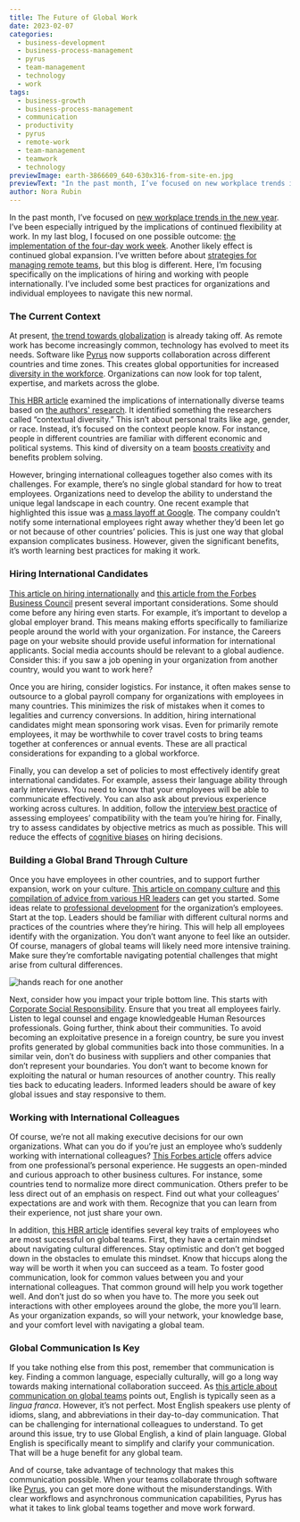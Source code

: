 ```yaml
---
title: The Future of Global Work
date: 2023-02-07
categories:
  - business-development
  - business-process-management
  - pyrus
  - team-management
  - technology
  - work
tags:
  - business-growth
  - business-process-management
  - communication
  - productivity
  - pyrus
  - remote-work
  - team-management
  - teamwork
  - technology
previewImage: earth-3866609_640-630x316-from-site-en.jpg
previewText: "In the past month, I’ve focused on new workplace trends in the new year. I’ve been especially intrigued by the implications of continued flexibility at work. In my last blog, I focused on one possible outcome: the implementation of the four-day work week. Another likely effect is continued global expansion. I’ve written before about strategies for managing remote teams, but this blog is different. Here, I’m focusing specifically on the implications of hiring and working with people internationally. I’ve included some best practices for organizations and individual employees to navigate this new normal."
author: Nora Rubin
---
```

In the past month, I’ve focused on [new workplace trends in the new year](https://pyrus.com/en/blog/changing-trends-in-2023). I’ve been especially intrigued by the implications of continued flexibility at work. In my last blog, I focused on one possible outcome: [the implementation of the four-day work week](https://pyrus.com/en/blog/argument-four-day-work-week). Another likely effect is continued global expansion. I’ve written before about [strategies for managing remote teams](https://pyrus.com/en/blog/managing-teams-remote-workplace), but this blog is different. Here, I’m focusing specifically on the implications of hiring and working with people internationally. I’ve included some best practices for organizations and individual employees to navigate this new normal.

### **The Current Context**

At present, [the trend towards globalization](https://www.forbes.com/sites/forbeshumanresourcescouncil/2022/12/01/the-future-of-work-is-global-remote-leaders-should-embrace-this-shift-not-fear-it/?sh=108602cd7d37) is already taking off. As remote work has become increasingly common, technology has evolved to meet its needs. Software like [Pyrus](https://pyrus.com/en) now supports collaboration across different countries and time zones. This creates global opportunities for increased [diversity in the workforce](https://pyrus.com/en/blog/hiring-for-a-diversity-of-strengths). Organizations can now look for top talent, expertise, and markets across the globe. 

[This HBR article](https://hbr.org/2021/06/research-how-cultural-differences-can-impact-global-teams) examined the implications of internationally diverse teams based on [the authors' research](https://www.sciencedirect.com/science/article/abs/pii/S1075425317304878?via%3Dihub). It identified something the researchers called “contextual diversity.” This isn’t about personal traits like age, gender, or race. Instead, it’s focused on the context people know. For instance, people in different countries are familiar with different economic and political systems. This kind of diversity on a team [boosts creativity](https://pyrus.com/en/blog/cultivate-creativity-to-unleash-success) and benefits problem solving.

However, bringing international colleagues together also comes with its challenges. For example, there’s no single global standard for how to treat employees. Organizations need to develop the ability to understand the unique legal landscape in each country. One recent example that highlighted this issue was [a mass layoff at Google](https://www.cnbc.com/2023/01/21/google-employees-scramble-for-answers-after-layoffs-hit-long-tenured.html). The company couldn’t notify some international employees right away whether they’d been let go or not because of other countries’ policies. This is just one way that global expansion complicates business. However, given the significant benefits, it’s worth learning best practices for making it work.

### **Hiring International Candidates**

[This article on hiring internationally](https://www.forbes.com/sites/forbesbusinesscouncil/2022/11/10/six-global-hiring-tips-for-large-enterprises/?sh=68965a145799) and [this article from the Forbes Business Council](https://www.forbes.com/sites/forbesbusinesscouncil/2022/06/23/hiring-international-candidates-consider-these-15-important-factors-first/?sh=2be6157e3eb4) present several important considerations. Some should come before any hiring even starts. For example, it’s important to develop a global employer brand. This means making efforts specifically to familiarize people around the world with your organization. For instance, the Careers page on your website should provide useful information for international applicants. Social media accounts should be relevant to a global audience. Consider this: if you saw a job opening in your organization from another country, would you want to work here?

Once you are hiring, consider logistics. For instance, it often makes sense to outsource to a global payroll company for organizations with employees in many countries. This minimizes the risk of mistakes when it comes to legalities and currency conversions. In addition, hiring international candidates might mean sponsoring work visas. Even for primarily remote employees, it may be worthwhile to cover travel costs to bring teams together at conferences or annual events. These are all practical considerations for expanding to a global workforce.

Finally, you can develop a set of policies to most effectively identify great international candidates. For example, assess their language ability through early interviews. You need to know that your employees will be able to communicate effectively. You can also ask about previous experience working across cultures. In addition, follow the [interview best practice](https://pyrus.com/en/blog/latest-views-conducting-interviews) of assessing employees’ compatibility with the team you’re hiring for. Finally, try to assess candidates by objective metrics as much as possible. This will reduce the effects of [cognitive biases](https://pyrus.com/en/blog/make-the-most-of-mental-shortcuts) on hiring decisions.

### **Building a Global Brand Through Culture**

Once you have employees in other countries, and to support further expansion, work on your culture. [This article on company culture](https://www.forbes.com/sites/forbesbusinesscouncil/2022/11/04/building-a-globally-present-company-culture/?sh=1e46232a39b1) and [this compilation of advice from various HR leaders](https://www.forbes.com/sites/forbeshumanresourcescouncil/2022/12/15/hr-leaders-offer-nine-strategies-to-protect-international-employees/?sh=b63ed6da7cc4) can get you started. Some ideas relate to [professional development](https://pyrus.com/en/blog/developing-effective-professional-development) for the organization’s employees. Start at the top. Leaders should be familiar with different cultural norms and practices of the countries where they’re hiring. This will help all employees identify with the organization. You don’t want anyone to feel like an outsider. Of course, managers of global teams will likely need more intensive training. Make sure they’re comfortable navigating potential challenges that might arise from cultural differences.

![hands reach for one another](joining-770559_640-300x297.webp)

Next, consider how you impact your triple bottom line. This starts with [Corporate Social Responsibility](https://pyrus.com/en/blog/embracing-corporate-social-responsibility). Ensure that you treat all employees fairly. Listen to legal counsel and engage knowledgeable Human Resources professionals. Going further, think about their communities. To avoid becoming an exploitative presence in a foreign country, be sure you invest profits generated by global communities back into those communities. In a similar vein, don’t do business with suppliers and other companies that don’t represent your boundaries. You don’t want to become known for exploiting the natural or human resources of another country. This really ties back to educating leaders. Informed leaders should be aware of key global issues and stay responsive to them.

### **Working with International Colleagues**

Of course, we’re not all making executive decisions for our own organizations. What can you do if you’re just an employee who’s suddenly working with international colleagues? [This Forbes article](https://www.forbes.com/sites/forbestechcouncil/2022/05/13/working-globally-adapting-to-different-ways-people-work/?sh=435e26d64675) offers advice from one professional’s personal experience. He suggests an open-minded and curious approach to other business cultures. For instance, some countries tend to normalize more direct communication. Others prefer to be less direct out of an emphasis on respect. Find out what your colleagues’ expectations are and work with them. Recognize that you can learn from their experience, not just share your own.

In addition, [this HBR article](https://hbr.org/2017/08/how-to-successfully-work-across-countries-languages-and-cultures) identifies several key traits of employees who are most successful on global teams. First, they have a certain mindset about navigating cultural differences. Stay optimistic and don’t get bogged down in the obstacles to emulate this mindset. Know that hiccups along the way will be worth it when you can succeed as a team. To foster good communication, look for common values between you and your international colleagues. That common ground will help you work together well. And don’t just do so when you have to. The more you seek out interactions with other employees around the globe, the more you’ll learn. As your organization expands, so will your network, your knowledge base, and your comfort level with navigating a global team.

### **Global Communication Is Key**

If you take nothing else from this post, remember that communication is key. Finding a common language, especially culturally, will go a long way towards making international collaboration succeed. As [this article about communication on global teams](https://hbr.org/2021/03/whats-the-best-way-to-communicate-on-a-global-team) points out, English is typically seen as a _lingua franca_. However, it’s not perfect. Most English speakers use plenty of idioms, slang, and abbreviations in their day-to-day communication. That can be challenging for international colleagues to understand. To get around this issue, try to use Global English, a kind of plain language. Global English is specifically meant to simplify and clarify your communication. That will be a huge benefit for any global team.

And of course, take advantage of technology that makes this communication possible. When your teams collaborate through software like [Pyrus](https://pyrus.com/en), you can get more done without the misunderstandings. With clear workflows and asynchronous communication capabilities, Pyrus has what it takes to link global teams together and move work forward.